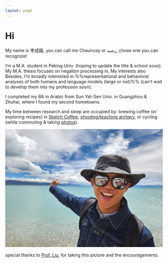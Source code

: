 ```yaml
---
layout: page
---
```


# Hi

My name is 李成蹊, you can call me Chauncey or رشيد, chose one you can recognize!

I’m a M.A. student in Peking Univ. (hoping to update the title & school soon).
My M.A. thesis focuses on negation processing in,
My interests also 
Besides, I’m broadly interested in %%representational and behavioral analyses of both humans and language models (large or not)%% (can't wait to develop them into my profession soon).

I completed my BA in Arabic from Sun Yat-Sen Univ. in Guangzhou & Zhuhai, where I found my second hometowns.

My time between research and sleep are occupied by: brewing coffee (or exploring recipes) in [Sketch Coffee](https://mp.weixin.qq.com/s/HQSi136mdxuTajCfferEug), [shooting/teaching archery](https://mp.weixin.qq.com/s/BZXqIMj334kLJDsINFCEyg), or cycling (while commuting & taking [photos](https://unsplash.com/@chaunceyli)).

![profile](/files/profile.jpg)

special thanks to [Prof. Liu](https://hanyu.pku.edu.cn/xyjs/szdw/yjfxjs/kcyjsfzyjs1/376992.htm), for taking this picture and the encouragements.